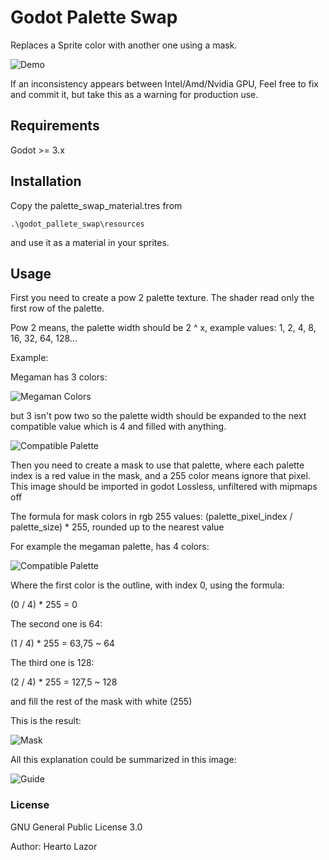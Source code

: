 # Godot Palette Swap
Replaces a Sprite color with another one using a mask.

![Demo](https://thumbs.gfycat.com/FrighteningAssuredKinkajou-size_restricted.gif)  

If an inconsistency appears between Intel/Amd/Nvidia GPU, Feel free to fix and commit it, but take this as a warning for production use.

## Requirements
Godot >= 3.x

## Installation
Copy the palette_swap_material.tres from 

`.\godot_pallete_swap\resources`

and use it as a material in your sprites.

## Usage
First you need to create a pow 2 palette texture. The shader read only the first row of the palette.

Pow 2 means, the palette width should be 2 ^ x, example values: 1, 2, 4, 8, 16, 32, 64, 128...

Example:

Megaman has 3 colors:

![Megaman Colors](https://i.imgur.com/aDuUvDC.png)

but 3 isn't pow two so the palette width should be expanded to the next compatible value which is 4 and filled with anything.

![Compatible Palette](https://i.imgur.com/bwTCztG.png)

Then you need to create a mask to use that palette, where each palette index is a red value in the mask, and a 255 color means ignore that pixel. This image should be imported in godot Lossless, unfiltered with mipmaps off

The formula for mask colors in rgb 255 values: (palette_pixel_index / palette_size) * 255, rounded up to the nearest value

For example the megaman palette, has 4 colors:

![Compatible Palette](https://i.imgur.com/bwTCztG.png)

Where the first color is the outline, with index 0, using the formula:

(0 / 4) * 255 = 0

The second one is 64:

(1 / 4) * 255 = 63,75 ~ 64

The third one is 128:

(2 / 4) * 255 = 127,5 ~ 128

and fill the rest of the mask with white (255)

This is the result:

![Mask](https://i.imgur.com/ZYP2Wmk.png)  

All this explanation could be summarized in this image:

![Guide](https://i.imgur.com/0fJQJ0z.png)  

### License
GNU General Public License 3.0

Author: Hearto Lazor
